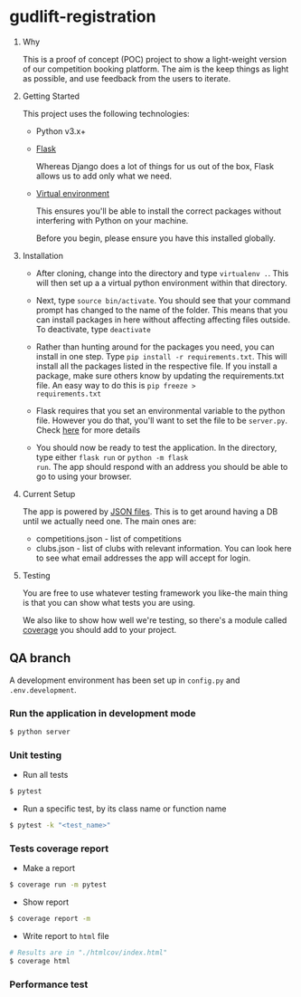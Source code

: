 # gudlift-registration

1. Why

   This is a proof of concept (POC) project to show a light-weight version of our competition booking platform. The aim is the keep things as light as possible, and use feedback from the users to iterate.

2. Getting Started

   This project uses the following technologies:

   - Python v3.x+

   - [Flask](https://flask.palletsprojects.com/en/1.1.x/)

     Whereas Django does a lot of things for us out of the box, Flask allows us to add only what we need.

   - [Virtual environment](https://virtualenv.pypa.io/en/stable/installation.html)

     This ensures you'll be able to install the correct packages without interfering with Python on your machine.

     Before you begin, please ensure you have this installed globally.

3. Installation

   - After cloning, change into the directory and type <code>virtualenv .</code>. This will then set up a a virtual python environment within that directory.

   - Next, type <code>source bin/activate</code>. You should see that your command prompt has changed to the name of the folder. This means that you can install packages in here without affecting affecting files outside. To deactivate, type <code>deactivate</code>

   - Rather than hunting around for the packages you need, you can install in one step. Type <code>pip install -r requirements.txt</code>. This will install all the packages listed in the respective file. If you install a package, make sure others know by updating the requirements.txt file. An easy way to do this is <code>pip freeze > requirements.txt</code>

   - Flask requires that you set an environmental variable to the python file. However you do that, you'll want to set the file to be <code>server.py</code>. Check [here](https://flask.palletsprojects.com/en/1.1.x/quickstart/#a-minimal-application) for more details

   - You should now be ready to test the application. In the directory, type either <code>flask run</code> or <code>python -m flask run</code>. The app should respond with an address you should be able to go to using your browser.

4. Current Setup

   The app is powered by [JSON files](https://www.tutorialspoint.com/json/json_quick_guide.htm). This is to get around having a DB until we actually need one. The main ones are:

   - competitions.json - list of competitions
   - clubs.json - list of clubs with relevant information. You can look here to see what email addresses the app will accept for login.

5. Testing

   You are free to use whatever testing framework you like-the main thing is that you can show what tests you are using.

   We also like to show how well we're testing, so there's a module called
   [coverage](https://coverage.readthedocs.io/en/coverage-5.1/) you should add to your project.

## QA branch

A development environment has been set up in `config.py` and `.env.development`.

### Run the application in development mode

```bash
$ python server
```

### Unit testing

- Run all tests

```bash
$ pytest
```

- Run a specific test, by its class name or function name

```bash
$ pytest -k "<test_name>"
```

### Tests coverage report

- Make a report

```bash
$ coverage run -m pytest
```

- Show report

```bash
$ coverage report -m
```

- Write report to `html` file

```bash
# Results are in "./htmlcov/index.html"
$ coverage html
```

### Performance test
